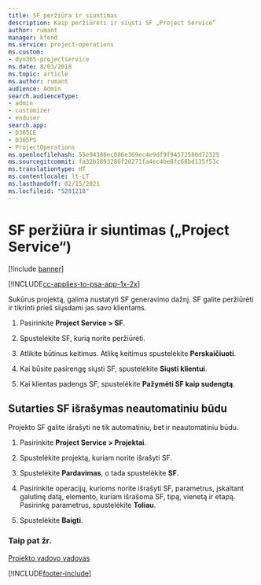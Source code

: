 ```yaml
---
title: SF peržiūra ir siuntimas
description: Kaip peržiūrėti ir siųsti SF „Project Service“
author: rumant
manager: kfend
ms.service: project-operations
ms.custom:
- dyn365-projectservice
ms.date: 8/03/2018
ms.topic: article
ms.author: rumant
audience: Admin
search.audienceType:
- admin
- customizer
- enduser
search.app:
- D365CE
- D365PS
- ProjectOperations
ms.openlocfilehash: 55e94386ec086e369ec4e9df9f94572580d72325
ms.sourcegitcommit: fa32b1893286f20271fa4ec4be8fc68bd135f53c
ms.translationtype: HT
ms.contentlocale: lt-LT
ms.lasthandoff: 02/15/2021
ms.locfileid: "5281218"
---
```

# <a name="view-and-send-invoices-project-service"></a>SF peržiūra ir siuntimas („Project Service“)

[!include [banner](../includes/psa-now-project-operations.md)]

[!INCLUDE[cc-applies-to-psa-app-1x-2x](../includes/cc-applies-to-psa-app-1x-2x.md)]

Sukūrus projektą, galima nustatyti SF generavimo dažnį. SF galite peržiūrėti ir tikrinti prieš siųsdami jas savo klientams.  
  
1.  Pasirinkite **Project Service > SF**.  
  
2.  Spustelėkite SF, kurią norite peržiūrėti.  
  
3.  Atlikite būtinus keitimus. Atlikę keitimus spustelėkite **Perskaičiuoti**.  
  
4.  Kai būsite pasirengę siųsti SF, spustelėkite **Siųsti klientui**.  
  
5.  Kai klientas padengs SF, spustelėkite **Pažymėti SF kaip sudengtą**.  
  
## <a name="manually-invoice-a-contract"></a>Sutarties SF išrašymas neautomatiniu būdu  
 Projekto SF galite išrašyti ne tik automatiniu, bet ir neautomatiniu būdu.  
  
1.  Pasirinkite **Project Service > Projektai**.  
  
2.  Spustelėkite projektą, kuriam norite išrašyti SF.  
  
3.  Spustelėkite **Pardavimas**, o tada spustelėkite **SF**.  
  
4.  Pasirinkite operacijų, kurioms norite išrašyti SF, parametrus, įskaitant galutinę datą, elemento, kuriam išrašoma SF, tipą, vienetą ir etapą. Pasirinkę parametrus, spustelėkite **Toliau**.  
  
5.  Spustelėkite **Baigti**.  
  
### <a name="see-also"></a>Taip pat žr.  
 [Projekto vadovo vadovas](../psa/project-manager-guide.md)


[!INCLUDE[footer-include](../includes/footer-banner.md)]